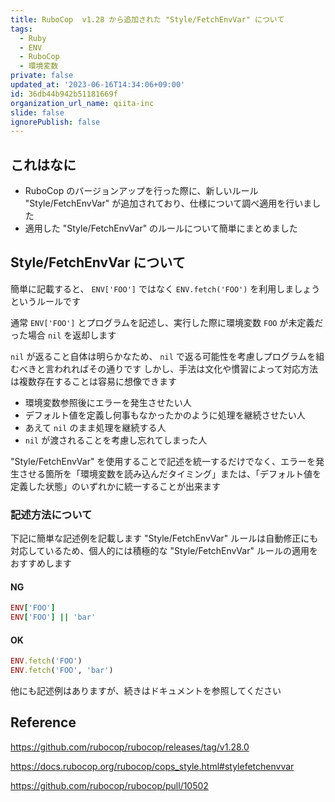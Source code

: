 ```yaml
---
title: RuboCop  v1.28 から追加された "Style/FetchEnvVar" について
tags:
  - Ruby
  - ENV
  - RuboCop
  - 環境変数
private: false
updated_at: '2023-06-16T14:34:06+09:00'
id: 36db44b942b51181669f
organization_url_name: qiita-inc
slide: false
ignorePublish: false
---
```


## これはなに

- RuboCop のバージョンアップを行った際に、新しいルール "Style/FetchEnvVar" が追加されており、仕様について調べ適用を行いました
- 適用した "Style/FetchEnvVar" のルールについて簡単にまとめました

## Style/FetchEnvVar について

簡単に記載すると、 `ENV['FOO']` ではなく `ENV.fetch('FOO')` を利用しましょうというルールです

通常 `ENV['FOO']` とプログラムを記述し、実行した際に環境変数 `FOO` が未定義だった場合 `nil` を返却します

`nil` が返ること自体は明らかなため、 `nil` で返る可能性を考慮しプログラムを組むべきと言われればその通りです
しかし、手法は文化や慣習によって対応方法は複数存在することは容易に想像できます

- 環境変数参照後にエラーを発生させたい人
- デフォルト値を定義し何事もなかったかのように処理を継続させたい人
- あえて `nil` のまま処理を継続する人
- `nil` が渡されることを考慮し忘れてしまった人

"Style/FetchEnvVar" を使用することで記述を統一するだけでなく、エラーを発生させる箇所を「環境変数を読み込んだタイミング」または、「デフォルト値を定義した状態」のいずれかに統一することが出来ます

### 記述方法について

下記に簡単な記述例を記載します
"Style/FetchEnvVar" ルールは自動修正にも対応しているため、個人的には積極的な "Style/FetchEnvVar" ルールの適用をおすすめします

#### NG

```ruby
ENV['FOO']
ENV['FOO'] || 'bar'
```

#### OK

```ruby
ENV.fetch('FOO')
ENV.fetch('FOO', 'bar')
```

他にも記述例はありますが、続きはドキュメントを参照してください

## Reference

https://github.com/rubocop/rubocop/releases/tag/v1.28.0

https://docs.rubocop.org/rubocop/cops_style.html#stylefetchenvvar

https://github.com/rubocop/rubocop/pull/10502
